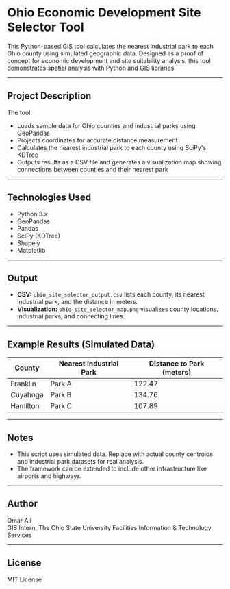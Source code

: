 # Ohio Economic Development Site Selector Tool

This Python-based GIS tool calculates the nearest industrial park to each Ohio county using simulated geographic data. Designed as a proof of concept for economic development and site suitability analysis, this tool demonstrates spatial analysis with Python and GIS libraries.

---

## Project Description
The tool:
- Loads sample data for Ohio counties and industrial parks using GeoPandas
- Projects coordinates for accurate distance measurement
- Calculates the nearest industrial park to each county using SciPy's KDTree
- Outputs results as a CSV file and generates a visualization map showing connections between counties and their nearest park

---

## Technologies Used
- Python 3.x
- GeoPandas
- Pandas
- SciPy (KDTree)
- Shapely
- Matplotlib

---

## Output
- **CSV:** `ohio_site_selector_output.csv` lists each county, its nearest industrial park, and the distance in meters.
- **Visualization:** `ohio_site_selector_map.png` visualizes county locations, industrial parks, and connecting lines.

---

## Example Results (Simulated Data)
| County     | Nearest Industrial Park | Distance to Park (meters) |
|------------|--------------------------|--------------------------|
| Franklin   | Park A                   | 122.47                   |
| Cuyahoga   | Park B                   | 134.76                   |
| Hamilton   | Park C                   | 107.89                   |

---

## Notes
- This script uses simulated data. Replace with actual county centroids and industrial park datasets for real analysis.
- The framework can be extended to include other infrastructure like airports and highways.

---

## Author
Omar Ali  
GIS Intern, The Ohio State University Facilities Information & Technology Services

---

## License
MIT License
